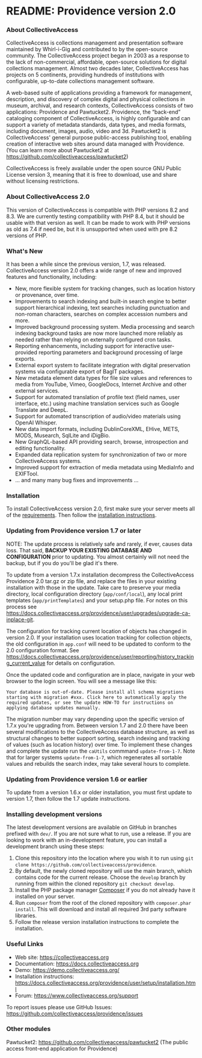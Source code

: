 # README: Providence version 2.0

### About CollectiveAccess

CollectiveAccess is collections management and presentation software maintained by Whirl-i-Gig and contributed to by the open-source community. The CollectiveAccess project began in 2003 as a response to the lack of non-commercial, affordable, open-source solutions for digital collections management. Almost two decades later, CollectiveAccess has projects on 5 continents, providing hundreds of institutions with configurable, up-to-date collections management software.

A web-based suite of applications providing a framework for management, description, and discovery of complex digital and physical collections in museum, archival, and research contexts, CollectiveAccess consists of two applications: Providence and Pawtucket2. Providence, the “back-end” cataloging component of CollectiveAccess, is highly configurable and can support a variety of metadata standards, data types, and media formats, including document, images, audio, video and 3d. Pawtucket2 is CollectiveAccess' general purpose public-access publishing tool, enabling creation of interactive web sites around data managed with Providence. (You can learn more about Pawtucket2 at https://github.com/collectiveaccess/pawtucket2)

CollectiveAccess is freely available under the open source GNU Public License version 3, meaning that it is free to download, use and share without licensing restrictions.

### About CollectiveAccess 2.0

This version of CollectiveAccess is compatible with PHP versions 8.2 and 8.3. We are currently testing compatibility with PHP 8.4, but it should be usable with that version as well.  It can be made to work with PHP versions as old as 7.4 if need be, but it is unsupported when used with pre 8.2 versions of PHP.

### What's New

It has been a while since the previous version, 1.7, was released. CollectiveAccess version 2.0 offers a wide range of new and improved features and functionality, including: 

* New, more flexible system for tracking changes, such as location history or provenance, over time.
* Improvements to search indexing and built-in search engine to better support hierarchical indexing, text searches including punctuation and non-roman characters, searches on complex accession numbers and more.
* Improved background processing system. Media processing and search indexing background tasks are now more launched more reliably as needed rather than relying on externally configured cron tasks.
* Reporting enhancements, including support for interactive user-provided reporting parameters and background processing of large exports.
* External export system to facilitate integration with digital preservation systems via configurable export of BagIT packages.
* New metadata element data types for file size values and references to media from YouTube, Vimeo, GoogleDocs, Internet Archive and other external services.
* Support for automated translation of profile text (field names, user interface, etc.) using machine translation services such as Google Translate and DeepL.
* Support for automated transcription of audio/video materials using OpenAI Whisper.
* New data import formats, including DublinCoreXML, EHive, METS, MODS, Musearch, SqlLite and iDigBio.
* New GraphQL-based API providing search, browse, introspection and editing functionality.
* Expanded data replication system for synchronization of two or more CollectiveAccess systems.
* Improved support for extraction of media metadata using MediaInfo and EXIFTool.
* ... and many many bug fixes and improvements ...

### Installation

To install CollectiveAccess version 2.0, first make sure your server meets all of the [requirements](https://docs.collectiveaccess.org/providence/user/setup/systemReq). Then follow the [installation instructions](https://docs.collectiveaccess.org/providence/user/setup/install/). 

### Updating from Providence version 1.7 or later

NOTE: The update process is relatively safe and rarely, if ever, causes data loss. That said, **BACKUP YOUR EXISTING DATABASE AND CONFIGURATION** prior to updating. You almost certainly will not need the backup, but if you do you'll be glad it's there.

To update from a version 1.7.x installation decompress the CollectiveAccess Providence 2.0 tar.gz or zip file, and replace the files in your existing installation with those in the update. Take care to preserve your media directory, local configuration directory (`app/conf/local`), any local print templates (`app/printTemplates`) and your setup.php file. For notes on this process see https://docs.collectiveaccess.org/providence/user/upgrades/upgrade-ca-inplace-git.

The configuration for tracking current location of objects has changed in version 2.0. If your installation uses location tracking for collection objects, the old configuration in ``app.conf`` will need to be updated to conform to the 2.0 configuration format. See https://docs.collectiveaccess.org/providence/user/reporting/history_tracking_current_value for details on configuration.

Once the updated code and configuration are in place, navigate in your web browser to the login screen. You will see a message like this:

```
Your database is out-of-date. Please install all schema migrations starting with migration #xxx. Click here to automatically apply the required updates, or see the update HOW-TO for instructions on applying database updates manually.
```
 
The migration number may vary depending upon the specific version of 1.7.x you're upgrading from. Between version 1.7 and 2.0 there have been several modifications to the CollectiveAccess database structure, as well as structural changes to better support sorting, search indexing and tracking of values (such as location history) over time. To implement these changes and complete the update run the ``caUtils`` commmand ```update-from-1-7```. Note that for larger systems ```update-from-1-7```, which regenerates all sortable values and rebuilds the search index, may take several hours to complete.

### Updating from Providence version 1.6 or earlier

To update from a version 1.6.x or older installation, you must first update to version 1.7, then follow the 1.7 update instructions.

### Installing development versions

The latest development versions are available on GitHub in branches prefixed with `dev/`. If you are not sure what to run, use a release. If you are looking to work with an in-development feature, you can install a development branch using these steps:

1. Clone this repository into the location where you wish it to run using `git clone https://github.com/collectiveaccess/providence`.
2. By default, the newly cloned repository will use the main branch, which contains code for the current release. Choose the `develop` branch by running from within the cloned repository `git checkout develop`.
3. Install the PHP package manager [Composer](https://getcomposer.org) if you do not already have it installed on your server.
4. Run `composer` from the root of the cloned repository with `composer.phar install`. This will download and install all required 3rd party software libraries. 
5. Follow the release version installation instructions to complete the installation.

### Useful Links

* Web site: https://collectiveaccess.org
* Documentation: https://docs.collectiveaccess.org
* Demo: https://demo.collectiveaccess.org/
* Installation instructions: https://docs.collectiveaccess.org/providence/user/setup/installation.html
* Forum: https://www.collectiveaccess.org/support

To report issues please use GitHub Issues: https://github.com/collectiveaccess/providence/issues 

### Other modules

Pawtucket2: https://github.com/collectiveaccess/pawtucket2 (The public access front-end application for Providence)
